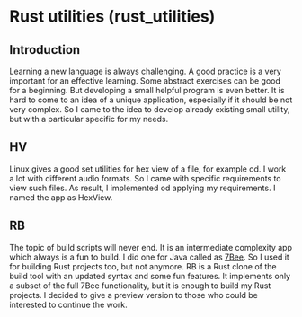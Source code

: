 # Rust utilities (rust_utilities)

## Introduction

Learning a new language is always challenging. A good practice is a very important for an effective learning.
Some abstract exercises can be good for a beginning. But developing a small helpful program is even better.
It is hard to come to an idea of a unique application, especially if it should be not very complex. So I came to
the idea to develop already existing small utility, but with a particular specific for my needs.

## HV

Linux gives a good set utilities for hex view of a file, for example od. I work a lot with different audio formats.
So I came with specific requirements to view such files. As result, I implemented od applying my requirements.
I named the app as HexView.

## RB

The topic of build scripts will never end. It is an intermediate complexity app which always is a fun to build.
I did one for Java called as [7Bee](https://github.com/drogatkin/7Bee). So I used it for building Rust projects too,
but not anymore. RB is a Rust clone of the build tool with an updated syntax and some fun features. It implements
only a subset of the full 7Bee functionality, but it is enough to build my Rust projects. I decided to give a preview
version to those who could be interested to continue the work.


